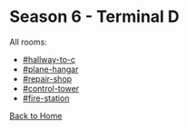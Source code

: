 # Season 6 - Terminal D

All rooms:
* [#hallway-to-c](https://sonic4999.github.io/DH-Season-6-Archive/TerminalD/Danganronpa_%20Despair's%20Horizon%20-%20%E2%94%8F%E2%9C%A6%E2%9D%98%E0%BC%BBTerminal%20D%20(KG)%E0%BC%BA%E2%9D%98%E2%9C%A6%E2%94%93%20-%20hallway-to-c%20[783744928081510430].html)
* [#plane-hangar](https://sonic4999.github.io/DH-Season-6-Archive/TerminalD/Danganronpa_%20Despair's%20Horizon%20-%20%E2%94%8F%E2%9C%A6%E2%9D%98%E0%BC%BBTerminal%20D%20(KG)%E0%BC%BA%E2%9D%98%E2%9C%A6%E2%94%93%20-%20plane-hangar%20[783743608086855680].html)
* [#repair-shop](https://sonic4999.github.io/DH-Season-6-Archive/TerminalD/Danganronpa_%20Despair's%20Horizon%20-%20%E2%94%8F%E2%9C%A6%E2%9D%98%E0%BC%BBTerminal%20D%20(KG)%E0%BC%BA%E2%9D%98%E2%9C%A6%E2%94%93%20-%20repair-shop%20[783743652262051870].html)
* [#control-tower](https://sonic4999.github.io/DH-Season-6-Archive/TerminalD/Danganronpa_%20Despair's%20Horizon%20-%20%E2%94%8F%E2%9C%A6%E2%9D%98%E0%BC%BBTerminal%20D%20(KG)%E0%BC%BA%E2%9D%98%E2%9C%A6%E2%94%93%20-%20control-tower%20[783744606462410782].html)
* [#fire-station](https://sonic4999.github.io/DH-Season-6-Archive/TerminalD/Danganronpa_%20Despair's%20Horizon%20-%20%E2%94%8F%E2%9C%A6%E2%9D%98%E0%BC%BBTerminal%20D%20(KG)%E0%BC%BA%E2%9D%98%E2%9C%A6%E2%94%93%20-%20fire-station%20[783745097417359396].html)

[Back to Home](https://sonic4999.github.io/DH-Season-6-Archive/Home)
